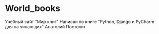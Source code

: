 # World_books
Учебный сайт "Мир книг"
Написан по книге "Python, Django и PyCharm для на чинающих" Анатолий Постолит.
